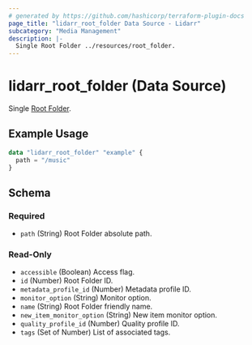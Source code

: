```yaml
---
# generated by https://github.com/hashicorp/terraform-plugin-docs
page_title: "lidarr_root_folder Data Source - Lidarr"
subcategory: "Media Management"
description: |-
  Single Root Folder ../resources/root_folder.
---
```


# lidarr_root_folder (Data Source)

<!-- subcategory:Media Management -->
Single [Root Folder](../resources/root_folder).

## Example Usage

```terraform
data "lidarr_root_folder" "example" {
  path = "/music"
}
```

<!-- schema generated by tfplugindocs -->
## Schema

### Required

- `path` (String) Root Folder absolute path.

### Read-Only

- `accessible` (Boolean) Access flag.
- `id` (Number) Root Folder ID.
- `metadata_profile_id` (Number) Metadata profile ID.
- `monitor_option` (String) Monitor option.
- `name` (String) Root Folder friendly name.
- `new_item_monitor_option` (String) New item monitor option.
- `quality_profile_id` (Number) Quality profile ID.
- `tags` (Set of Number) List of associated tags.
